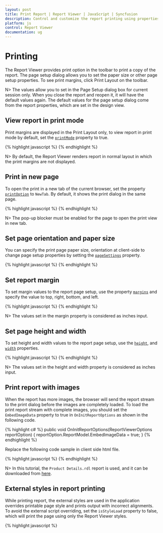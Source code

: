 ```yaml
---
layout: post
title: Print Report | Report Viewer | JavaScript | Syncfusion
description: Control and customize the report printing using properties and events. 
platform: js
control: Report Viewer
documentation: ug
---
```


# Printing 
The Report Viewer provides print option in the toolbar to print a copy of the report. The page setup dialog allows you to set the paper size or other page setup properties. To see print margins, click Print Layout on the toolbar.

N> The values allow you to set in the Page Setup dialog box for current session only. When you close the report and reopen it, it will have the default values again. The default values for the page setup dialog come from the report properties, which are set in the design view.

## View report in print mode
Print margins are displayed in the Print Layout only, to view report in print mode by default, set the [`printMode`](../api/ejreportviewer#members:printmode) property to true. 

{% highlight javascript %}
        <script type="text/javascript">
            $(function () {
                $("#viewer").ejReportViewer({
                    reportServiceUrl: "/api/ReportsApi",
                    reportPath: '~/App_Data/Sales Order Detail.rdl',
                    printMode: true
                });
            });
        </script>
{% endhighlight %}

N> By default, the Report Viewer renders report in normal layout in which the print margins are not displayed.

## Print in new page
To open the print in a new tab of the current browser, set the property [`printOption`](../api/ejreportviewer#members:printOption) to `NewTab`. By default, it shows the print dialog in the same page.

{% highlight javascript %}
        <script type="text/javascript">
            $(function () {
                $("#viewer").ejReportViewer({
                    reportServiceUrl: "/api/ReportsApi",
                    reportPath: '~/App_Data/Sales Order Detail.rdl',
                    printMode: true,
                    printOption: ej.ReportViewer.PrintOptions.NewTab
                });
            });
        </script>
{% endhighlight %}

N> The pop-up blocker must be enabled for the page to open the print view in new tab.

## Set page orientation and paper size
You can specify the print page paper size, orientation at client-side to change page setup properties by setting the [`pageSettings`](../api/ejreportviewer#members:pagesettings) property.

{% highlight javascript %}
        <script type="text/javascript">
            $(function () {
                $("#viewer").ejReportViewer({
                    reportServiceUrl: "/api/ReportsApi",
                    reportPath: '~/App_Data/Sales Order Detail.rdl',
                    printMode: true,
                    pageSettings: {
                        orientation: ej.ReportViewer.Orientation.Landscape,
                        paperSize: ej.ReportViewer.PaperSize.Letter
                    }
                });
            });
        </script>
{% endhighlight %}

## Set report margin
To set margin values to the report page setup, use the property [`margins`](../api/ejreportviewer#members:pagesettings-margins) and specify the value to top, right, bottom, and left.

{% highlight javascript %}
        <script type="text/javascript">
            $(function () {
                $("#viewer").ejReportViewer({
                    reportServiceUrl: "/api/ReportsApi",
                    reportPath: '~/App_Data/Sales Order Detail.rdl',
                    printMode: true,
                    pageSettings: {
                        margins: {
                            top: 0.5,
                            right: 0.25,
                            bottom: 0.25,
                            left: 0.25
                        }
                    }
                });
            });
        </script>
{% endhighlight %}

N> The values set in the margin property is considered as inches input.


## Set page height and width
To set height and width values to the report page setup, use the [`height`](../api/ejreportviewer#members:pagesettings-height), and [`width`](../api/ejreportviewer#members:pagesettings-width) properties.

{% highlight javascript %}
        <script type="text/javascript">
            $(function () {
                $("#viewer").ejReportViewer({
                    reportServiceUrl: "/api/ReportsApi",
                    reportPath: '~/App_Data/Sales Order Detail.rdl',
                    printMode: true,
                    pageSettings: {
                        height: 11.69,
                        width: 8.27
                    }
                });
            });
        </script>
{% endhighlight %}

N> The values set in the height and width property is considered as inches input.

## Print report with images
When the report has more images, the browser will send the report stream to the print dialog before the images are completely loaded. To load the print report stream with complete images, you should set the `EmbedImageData` property to true in `OnInitReportOptions` as shown in the following code.

{% highlight c# %}
    public void OnInitReportOptions(ReportViewerOptions reportOption)
    {
        reportOption.ReportModel.EmbedImageData = true;
    }
{% endhighlight %}

Replace the following code sample in client side html file.

{% highlight javascript %}
        <script type="text/javascript">
            $(function () {
                $("#viewer").ejReportViewer(
                    {
                        reportServiceUrl: "/api/ReportsApi",
                        reportPath: '~/App_Data/Product Details.rdl'
                    });
            });
        </script>
{% endhighlight %}

N> In this tutorial, the `Product Details.rdl` report is used, and it can be downloaded from [here](http://www.syncfusion.com/downloads/support/directtrac/general/ze/Product_Details-1522024720).

## External styles in report printing
While printing report, the external styles are used in the application overrides printable page style and prints output with incorrect alignments. To avoid the external script overriding, set the `isStyleLoad` property to false, which will print the page using only the Report Viewer styles.

{% highlight javascript %}
        <script type="text/javascript">
            $(function () {
                $("#viewer").ejReportViewer(
                    {
                        reportServiceUrl: "/api/ReportsApi",
                        reportPath: '~/App_Data/Product Details.rdl',
                        reportPrint: "onReportPrint"
                    });
            });

            function onReportPrint(args) {
                args.isStyleLoad = false;
            }
        </script>
{% endhighlight %}

## Show print progress
Report Viewer provides events that help you to show the progress information when the printing takes a long time to complete.

1.Set the [`printProgressChanged`](../api/ejreportviewer#events:printprogresschanged) in Report Viewer initialization.
2.Implement the function and add code samples to show a custom message based on the print progress status as shown in the following code snippet. 

{% highlight javascript %}
        <script type="text/javascript">
            $(function () {
                $("#viewer").ejReportViewer({
                    reportServiceUrl: "/api/ReportsApi",
                    reportPath: '~/App_Data/Product Details.rdl',
                    printProgressChanged: "onPrintProgressChanged",
                });
            });

            function onPrintProgressChanged(args) {
                if (args.stage == "beginPrint") {
                    $('#viewer').ejWaitingPopup({ showOnInit: true, cssClass: "customStyle", text: "Preparing print data.. Please wait..." });
                }
                if (args.stage == "printStarted") {
                    var popupObj = $('#viewer').data('ejWaitingPopup');
                    popupObj.hide();
                }
                else if (args.stage == "preparation") {
                    console.log(args.stage);
                    if (args.preparationStage == "dataPreparation") {
                        console.log(args.preparationStage);
                        console.log(args.totalPages);
                        console.log(args.currentPage);
                        if (args.totalPages > 1 && args.currentPage > 1) {
                            var progressPercentage = Math.floor((args.currentPage / args.totalPages) * 100);
                            if (progressPercentage > 0) {
                                var popupObj = $('#viewer').data('ejWaitingPopup');
                                popupObj.setModel({ text: "Preparing print data.." + progressPercentage + " % completed.. Please wait..." });
                            }
                        }
                    }
                }

                args.handled = true;
            }
        </script>
{% endhighlight %}

## Remove empty spaces in printing
The extra blank page is created when the Body of your report is too wide for your page. If you want the report to appear on a single page, all the content within the report body must fit on the physical page and the body width should be lesser or equal to the following formula:

**Body Width <= Page Width - (Left Margin + Right Margin)**

For more details on designing a report to remove the empty pages in the report, refer to the knowledge base article of [report page sizing](https://www.syncfusion.com/kb/8622/how-to-avoid-the-extra-blank-pages-in-print-and-print-preview).
